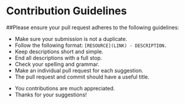 # Contribution Guidelines

##Please ensure your pull request adheres to the following guidelines:

* Make sure your submission is not a duplicate.
* Follow the following format: `[RESOURCE](LINK) - DESCRIPTION.`
* Keep descriptions short and simple.
* End all descriptions with a full stop.
* Check your spelling and grammar.
* Make an individual pull request for each suggestion.
* The pull request and commit should have a useful title.

- You contributions are much appreciated.
- Thanks for your suggestions!